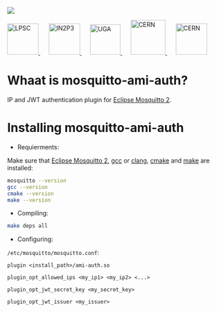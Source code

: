 [![][License img]][License]

<a href="http://lpsc.in2p3.fr/" target="_blank">
	<img src="http://ami.in2p3.fr/docs/images/logo_lpsc.png" alt="LPSC" height="72" />
</a>
&nbsp;&nbsp;&nbsp;&nbsp;
<a href="http://www.in2p3.fr/" target="_blank">
	<img src="http://ami.in2p3.fr/docs/images/logo_in2p3.png" alt="IN2P3" height="72" />
</a>
&nbsp;&nbsp;&nbsp;&nbsp;
<a href="http://www.univ-grenoble-alpes.fr/" target="_blank">
	<img src="http://ami.in2p3.fr/docs/images/logo_uga.png" alt="UGA" height="70" />
</a>
&nbsp;&nbsp;&nbsp;&nbsp;
<a href="http://home.cern/" target="_blank">
	<img src="http://www.cern.ch/ami/images/logo_atlas.png" alt="CERN" height="80" />
</a>
&nbsp;&nbsp;&nbsp;&nbsp;
<a href="http://atlas.cern/" target="_blank">
	<img src="http://ami.in2p3.fr/docs/images/logo_cern.png" alt="CERN" height="72" />
</a>

Whaat is mosquitto-ami-auth?
============================

IP and JWT authentication plugin for [Eclipse Mosquitto 2](https://mosquitto.org/).

Installing mosquitto-ami-auth
=============================

* Requierments:

Make sure that [Eclipse Mosquitto 2](https://mosquitto.org/), [gcc](https://www.gnu.org/software/gcc/) or [clang](https://clang.llvm.org/), [cmake](https://cmake.org/) and [make](https://www.gnu.org/software/make/) are installed:
```bash
mosquitto --version
gcc --version
cmake --version
make --version
```

* Compiling:

```bash
make deps all
```

* Configuring:

`/etc/mosquitto/mosquitto.conf`:
```
plugin <install_path>/ami-auth.so

plugin_opt_allowed_ips <my_ip1> <my_ip2> <...>

plugin_opt_jwt_secret_key <my_secret_key>

plugin_opt_jwt_issuer <my_issuer>
```

[License]:http://www.cecill.info/licences/Licence_CeCILL-C_V1-en.txt
[License img]:https://img.shields.io/badge/license-CeCILL--C-blue.svg
